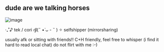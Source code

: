 ## dude are we talking horses
![image](https://github.com/user-attachments/assets/cdcc658a-31f4-4ad4-9236-66c01298eab9)

‧₊˚♪ tek / cori ദ്ദി(˵ •̀ ᴗ - ˵ ) ✧
selfshipper (mirrorsharing)


usually afk or sitting with friends!!
C+H friendly, feel free to whisper (i find it hard to read local chat)
do not flirt with me :-) 



<!--
**erenville/erenville** is a ✨ _special_ ✨ repository because its `README.md` (this file) appears on your GitHub profile.

Here are some ideas to get you started:

- 🔭 I’m currently working on ...
- 🌱 I’m currently learning ...
- 👯 I’m looking to collaborate on ...
- 🤔 I’m looking for help with ...
- 💬 Ask me about ...
- 📫 How to reach me: ...
- 😄 Pronouns: ...
- ⚡ Fun fact: ...
-->
